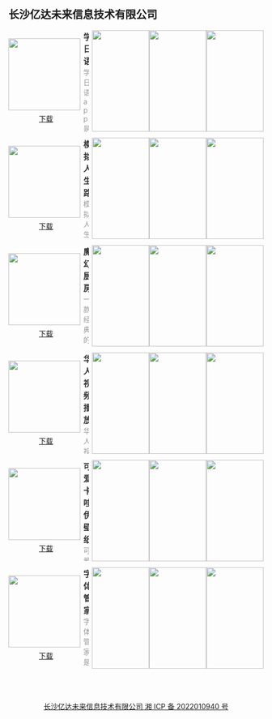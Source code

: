 ## 长沙亿达未来信息技术有限公司


<section style="display: flex; justify-content: space-between; align-items: center; margin-bottom: 12px;">
  <div style="display: flex; flex-direction: column;">
    <img style="width: 142px; height: 142px; min-width: 142px; margin-right: 6px;" src="https://swsdl.vivo.com.cn/appstore/developer/icon/20221114/202211141503169su1m.png"/>
    <a style="margin: 6px auto 0;" href="https://swsdl.vivo.com.cn/appstore/developer/icon/20221114/202211141503169su1m.png">下载</a>
  </div>
  <div style="max-height: 200px; overflow: hidden;">
    <b style="font-size: 16px;color: #333;">学日语</b>
    <p style="margin: 0; font-size: 14px;color: #999;">
学日语app是一个支持中文和日语的翻译软件，日语学习者的随身学习工具，零基础轻松学日语。 智能化的错词本系统，帮你记录每一个小失误，反复巩固提升。汇聚点滴知识，成就更好的自己！
</p>
  </div>
  <div style="display: flex; margin-left: 6px;">
    <img style="width: 113px; height: 200px; min-width: 113px"
src="https://swsdl.vivo.com.cn/appstore/developer/screenshot/20221114/202211141515150z1os.png"/>
    <img style="width: 113px; height: 200px; min-width: 113px"
src="https://swsdl.vivo.com.cn/appstore/developer/screenshot/20221114/202211141515194h2qk.png"/>
    <img style="width: 113px; height: 200px; min-width: 113px" 
src="https://swsdl.vivo.com.cn/appstore/developer/screenshot/20221114/202211141515237tw4p.png"/>
  </div>
</section>

<section style="display: flex; justify-content: space-between; align-items: center; margin-bottom: 12px;">
  <div style="display: flex; flex-direction: column;">
    <img style="width: 142px; height: 142px; min-width: 142px; margin-right: 6px;" src="https://swsdl.vivo.com.cn/appstore/developer/icon/20221112/202211121017108kbsk.png"/>
    <a style="margin: 6px auto 0;" href="https://swsdl.vivo.com.cn/appstore/developer/icon/20221112/202211121017108kbsk.png">下载</a>
  </div>
  <div style="max-height: 200px; overflow: hidden;">
    <b style="font-size: 16px;color: #333;">模拟人生路</b>
    <p style="margin: 0; font-size: 14px;color: #999;">模拟人生路是一款人生模拟器 选择你的天赋加点开启你的人生，不同的加点会使你的人生出现不同的道路，怎么选择看你！ 你可能出生在一个富豪家庭或是一个贫困家庭，有可能会一帆风顺，也有可能会困难不停，但是千万不要放弃！ 游戏中会出现随机事件，要做出正确的选择，这样会是你的人生出现新的转折，慎重哦！ 贴近现实的人生故事，搞笑的同时又能领悟出人生的道理，其实人生就是在于探索不断的未知才会变的精彩！
</p>
  </div>
  <div style="display: flex; margin-left: 6px;">
    <img style="width: 113px; height: 200px; min-width: 113px"
src="https://swsdl.vivo.com.cn/appstore/developer/screenshot/20221112/202211121030191y25l.png"/>
    <img style="width: 113px; height: 200px; min-width: 113px"
src="https://swsdl.vivo.com.cn/appstore/developer/screenshot/20221112/2022111210302213zqu.png"/>
    <img style="width: 113px; height: 200px; min-width: 113px" 
src="https://swsdl.vivo.com.cn/appstore/developer/screenshot/20221112/202211121030257itua.png"/>
  </div>
</section>

<section style="display: flex; justify-content: space-between; align-items: center; margin-bottom: 12px;">
  <div style="display: flex; flex-direction: column;">
    <img style="width: 142px; height: 142px; min-width: 142px; margin-right: 6px;" src="https://swsdl.vivo.com.cn/appstore/developer/icon/20221111/202211111705451uobo.png"/>
    <a style="margin: 6px auto 0;" href="https://swsdl.vivo.com.cn/appstore/developer/icon/20221111/202211111705451uobo.png">下载</a>
  </div>
  <div style="max-height: 200px; overflow: hidden;">
    <b style="font-size: 16px;color: #333;">魔幻厨房</b>
    <p style="margin: 0; font-size: 14px;color: #999;">一款经典的美味菜谱，让您从此爱上厨房。 精美的图片+丰富详细的内容，更有看不完的美食视频，让你更容易上手，小白也能轻松变大厨！ 便捷的收藏功能，喜欢就毫不犹豫地留住！
</p>
  </div>
  <div style="display: flex; margin-left: 6px;">
    <img style="width: 113px; height: 200px; min-width: 113px"
src="https://swsdl.vivo.com.cn/appstore/developer/screenshot/20221111/202211111710481n4y1.png"/>
    <img style="width: 113px; height: 200px; min-width: 113px"
src="https://swsdl.vivo.com.cn/appstore/developer/screenshot/20221111/20221111171051826y3.png"/>
    <img style="width: 113px; height: 200px; min-width: 113px" 
src="https://swsdl.vivo.com.cn/appstore/developer/screenshot/20221111/202211111710557p92l.png"/>
  </div>
</section>

<section style="display: flex; justify-content: space-between; align-items: center; margin-bottom: 12px;">
  <div style="display: flex; flex-direction: column;">
    <img style="width: 142px; height: 142px; min-width: 142px; margin-right: 6px;" src="https://swsdl.vivo.com.cn/appstore/developer/icon/20221109/202211091743163g4yj.jpg"/>
    <a style="margin: 6px auto 0;" href="https://swsdl.vivo.com.cn/appstore/developer/icon/20221109/202211091743163g4yj.jpg">下载</a>
  </div>
  <div style="max-height: 200px; overflow: hidden;">
    <b style="font-size: 16px;color: #333;">华人视频播放</b>
    <p style="margin: 0; font-size: 14px;color: #999;">
华人视频播放是一款功能比较多的视频播放器软件，可以播放绝大多数的视频，扫描本地的视频文件并且导入，各种格式都可以看，还支持投屏功能，可以将手机屏幕投射到大屏电视上，获得更好的观看体验，有需要的用户快来使用吧！
</p>
  </div>
  <div style="display: flex; margin-left: 6px;">
    <img style="width: 113px; height: 200px; min-width: 113px"
src="https://swsdl.vivo.com.cn/appstore/developer/screenshot/20221109/2022110917584988176.png"/>
    <img style="width: 113px; height: 200px; min-width: 113px"
src="https://swsdl.vivo.com.cn/appstore/developer/screenshot/20221109/202211091758529uro1.png"/>
    <img style="width: 113px; height: 200px; min-width: 113px" 
src="https://swsdl.vivo.com.cn/appstore/developer/screenshot/20221109/202211091758556j3qz.png"/>
  </div>
</section>

<section style="display: flex; justify-content: space-between; align-items: center; margin-bottom: 12px;">
  <div style="display: flex; flex-direction: column;">
    <img style="width: 142px; height: 142px; min-width: 142px; margin-right: 6px;" src="https://swsdl.vivo.com.cn/appstore/developer/icon/20221107/2022110717024019o41.png"/>
    <a style="margin: 6px auto 0;" href="https://swsdl.vivo.com.cn/appstore/developer/icon/20221107/2022110717024019o41.png">下载</a>
  </div>
  <div style="max-height: 200px; overflow: hidden;">
    <b style="font-size: 16px;color: #333;">可爱卡哇伊壁纸</b>
    <p style="margin: 0; font-size: 14px;color: #999;">
可爱卡哇伊壁纸让你的手机桌面更加的精美，喜欢什么样的可以快速的筛选，一键就可以保存到手机中进行设置。 各种类型的壁纸等着您去体验，每天换一张壁纸，换上美美的心情，开启新的一天。
</p>
  </div>
  <div style="display: flex; margin-left: 6px;">
    <img style="width: 113px; height: 200px; min-width: 113px"
src="https://swsdl.vivo.com.cn/appstore/developer/screenshot/20221107/202211071709366hsw7.png"/>
    <img style="width: 113px; height: 200px; min-width: 113px"
src="https://swsdl.vivo.com.cn/appstore/developer/screenshot/20221107/2022110717093676anj.png"/>
    <img style="width: 113px; height: 200px; min-width: 113px" 
src="https://swsdl.vivo.com.cn/appstore/developer/screenshot/20221107/202211071709367rqgn.png"/>
  </div>
</section>

<section style="display: flex; justify-content: space-between; align-items: center; margin-bottom: 12px;">
  <div style="display: flex; flex-direction: column;">
    <img style="width: 142px; height: 142px; min-width: 142px; margin-right: 6px;" src="https://swsdl.vivo.com.cn/appstore/developer/icon/20221104/202211041723206cfku.png"/>
    <a style="margin: 6px auto 0;" href="https://swsdl.vivo.com.cn/appstore/developer/icon/20221104/202211041723206cfku.png">下载</a>
  </div>
  <div style="max-height: 200px; overflow: hidden;">
    <b style="font-size: 16px;color: #333;">字体管家</b>
    <p style="margin: 0; font-size: 14px;color: #999;">
字体管家是一款实用的手机工具app。 软件特色： 1、字体类型丰富 2、图片制作功能强大，可添加背景等 3、表情符号下载 4、高清美图壁纸 5、明信片制作，头像制作
</p>
  </div>
  <div style="display: flex; margin-left: 6px;">
    <img style="width: 113px; height: 200px; min-width: 113px"
src="https://swsdl.vivo.com.cn/appstore/developer/screenshot/20221104/202211041725592z93q.png"/>
    <img style="width: 113px; height: 200px; min-width: 113px"
src="https://swsdl.vivo.com.cn/appstore/developer/screenshot/20221104/202211041726023azt3.png"/>
    <img style="width: 113px; height: 200px; min-width: 113px" 
src="https://swsdl.vivo.com.cn/appstore/developer/screenshot/20221104/202211041726062sxus.png"/>
  </div>
</section>



<a style="display: block; margin: 4rem; text-align: center;" href="http://beian.miit.gov.cn/">长沙亿达未来信息技术有限公司 湘 ICP 备 2022010940 号</a>
